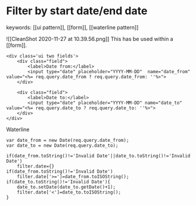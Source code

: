 # Filter by start date/end date
keywords: [[ui pattern]], [[form]], [[waterline pattern]]


![[CleanShot 2020-11-27 at 10.39.56.png]]
This has be used within a [[form]]. 
```
<div class='ui two fields'>
	<div class="field">
		<label>Date from:</label>
		<input type="date" placeholder="YYYY-MM-DD"  name="date_from" value="<%= req.query.date_from ? req.query.date_from: ''%>">
	</div>

	<div class="field">
		<label>Date to:</label>
		<input type="date" placeholder="YYYY-MM-DD" name="date_to" value="<%= req.query.date_to ? req.query.date_to: ''%>">
	</div>
</div>
```

Waterline 
```
var date_from = new Date(req.query.date_from);
var date_to = new Date(req.query.date_to);

if(date_from.toString()!='Invalid Date'||date_to.toString()!='Invalid Date')
	filter.date={}
if(date_from.toString()!='Invalid Date')
	filter.date['>=']=date_from.toISOString();
if(date_to.toString()!='Invalid Date'){
	date_to.setDate(date_to.getDate()+1);
	filter.date['<']=date_to.toISOString();
}
```